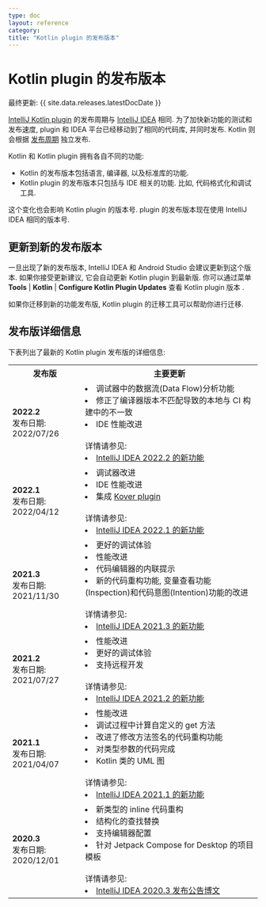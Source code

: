 ```yaml
---
type: doc
layout: reference
category:
title: "Kotlin plugin 的发布版本"
---
```


# Kotlin plugin 的发布版本

最终更新: {{ site.data.releases.latestDocDate }}

 [IntelliJ Kotlin plugin](https://plugins.jetbrains.com/plugin/6954-kotlin) 的发布周期与 [IntelliJ IDEA](https://www.jetbrains.com/idea/) 相同.
为了加快新功能的测试和发布速度, plugin 和 IDEA 平台已经移动到了相同的代码库, 并同时发布.
Kotlin 则会根据 [发布周期](https://blog.jetbrains.com/kotlin/2020/10/new-release-cadence-for-kotlin-and-the-intellij-kotlin-plugin/) 独立发布.

Kotlin 和 Kotlin plugin 拥有各自不同的功能:
* Kotlin 的发布版本包括语言, 编译器, 以及标准库的功能.
* Kotlin plugin 的发布版本只包括与 IDE 相关的功能. 比如, 代码格式化和调试工具.

这个变化也会影响 Kotlin plugin 的版本号. plugin 的发布版本现在使用 IntelliJ IDEA 相同的版本号.

## 更新到新的发布版本

一旦出现了新的发布版本, IntelliJ IDEA 和 Android Studio 会建议更新到这个版本. 如果你接受更新建议, 它会自动更新 Kotlin plugin 到最新版.
你可以通过菜单 **Tools** | **Kotlin** | **Configure Kotlin Plugin Updates** 查看 Kotlin plugin 版本 .

如果你迁移到新的功能发布版, Kotlin plugin 的迁移工具可以帮助你进行迁移.

## 发布版详细信息

下表列出了最新的 Kotlin plugin 发布版的详细信息: 

<table>
<tr>
  <th>
    发布版
  </th>
  <th>
    主要更新
  </th>
</tr>

<tr>
  <td>
    <b> 2022.2 </b> <br/> 
    发布日期: 2022/07/26
  </td>
  <td>
    <li> 调试器中的数据流(Data Flow)分析功能 </li>
    <li> 修正了编译器版本不匹配导致的本地与 CI 构建中的不一致 </li>
    <li> IDE 性能改进 </li>
    <br/>
    详情请参见: 
    <li> <a href="https://www.jetbrains.com/idea/whatsnew/2022-2/">IntelliJ IDEA 2022.2 的新功能</a> </li>
  </td>
</tr>

<tr>
  <td>
    <b> 2022.1 </b> <br/> 
    发布日期: 2022/04/12
  </td>
  <td>
    <li> 调试器改进 </li> 
    <li> IDE 性能改进 </li>
    <li> 集成 <a href="https://github.com/Kotlin/kotlinx-kover">Kover plugin</a> </li>
    <br/>
    详情请参见: 
    <li> <a href="https://www.jetbrains.com/idea/whatsnew/2022-1/">IntelliJ IDEA 2022.1 的新功能</a> </li>
  </td>
</tr>

<tr>
  <td>
    <b> 2021.3 </b> <br/> 
    发布日期: 2021/11/30  
  </td>
  <td>
    <li> 更好的调试体验 </li> 
    <li> 性能改进 </li>
    <li> 代码编辑器的内联提示 </li>
    <li> 新的代码重构功能, 变量查看功能(Inspection)和代码意图(Intention)功能的改进 </li>
    <br/>
    详情请参见: 
    <li> <a href="https://www.jetbrains.com/idea/whatsnew/2021-3/">IntelliJ IDEA 2021.3 的新功能</a> </li>
  </td>
</tr>

<tr>
  <td>
    <b> 2021.2 </b> <br/> 
    发布日期: 2021/07/27
  </td>
  <td>
    <li> 性能改进 </li> 
    <li> 更好的调试体验 </li>
    <li> 支持远程开发 </li>
    <br/>
    详情请参见: 
    <li> <a href="https://www.jetbrains.com/idea/whatsnew/2021-2/">IntelliJ IDEA 2021.2 的新功能</a> </li>
  </td>
</tr>

<tr>
  <td>
    <b> 2021.1 </b> <br/>
    发布日期: 2021/04/07
  </td>
  <td>
    <li> 性能改进 </li> 
    <li> 调试过程中计算自定义的 get 方法</li>
    <li> 改进了修改方法签名的代码重构功能</li>
    <li> 对类型参数的代码完成</li>
    <li> Kotlin 类的 UML 图</li>
    <br/>
    详情请参见:
    <li> <a href="https://www.jetbrains.com/idea/whatsnew/2021-1/">IntelliJ IDEA 2021.1 的新功能</a> </li>
  </td>
</tr>

<tr>
  <td>
    <b> 2020.3 </b> <br/>
    发布日期: 2020/12/01
  </td>
  <td>
    <li> 新类型的 inline 代码重构 </li>
    <li> 结构化的查找替换</li>
    <li> 支持编辑器配置</li>
    <li> 针对 Jetpack Compose for Desktop 的项目模板</li>
    <br/>
    详情请参见:
    <li> <a href="https://blog.jetbrains.com/idea/2020/12/intellij-idea-2020-3/">IntelliJ IDEA 2020.3 发布公告博文</a> </li>
  </td>
</tr>
</table>
